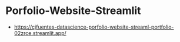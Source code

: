 # Porfolio-Website-Streamlit

- https://cjfuentes-datascience-porfolio-website-streaml-portfolio-02zrce.streamlit.app/
